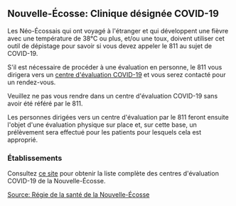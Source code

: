 ## Nouvelle-Écosse: Clinique désignée COVID-19

Les Néo-Écossais qui ont voyagé à l'étranger et qui développent une fièvre avec une température de 38°C ou plus, et/ou une toux, doivent utiliser cet outil de dépistage pour savoir si vous devez appeler le 811 au sujet de COVID-19.

S'il est nécessaire de procéder à une évaluation en personne, le 811 vous dirigera vers un [centre d'évaluation COVID-19](http://www.nshealth.ca/coronavirus) et vous serez contacté pour un rendez-vous.

Veuillez ne pas vous rendre dans un centre d'évaluation COVID-19 sans avoir été référé par le 811.

Les personnes dirigées vers un centre d'évaluation par le 811 feront ensuite l'objet d'une évaluation physique sur place et, sur cette base, un prélèvement sera effectué pour les patients pour lesquels cela est approprié.

### Établissements

Consultez [ce site](http://www.nshealth.ca/coronavirus-assessment) pour obtenir la liste complète des centres d'évaluation COVID-19 de la Nouvelle-Écosse.

[Source: Régie de la santé de la Nouvelle-Écosse](http://www.nshealth.ca/coronavirus)
